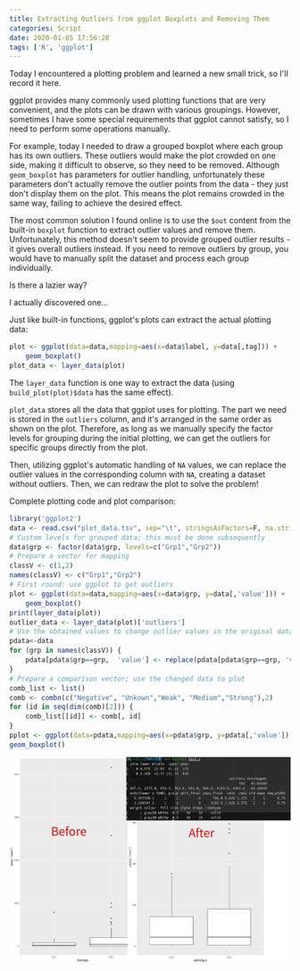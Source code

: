 ```yaml
---
title: Extracting Outliers from ggplot Boxplots and Removing Them
categories: Script
date: 2020-01-05 17:56:20
tags: ['R', 'ggplot']
---
```


Today I encountered a plotting problem and learned a new small trick, so I'll record it here.

<!-- Summary -->
<!-- more -->

ggplot provides many commonly used plotting functions that are very convenient, and the plots can be drawn with various groupings. However, sometimes I have some special requirements that ggplot cannot satisfy, so I need to perform some operations manually.

For example, today I needed to draw a grouped boxplot where each group has its own outliers. These outliers would make the plot crowded on one side, making it difficult to observe, so they need to be removed. Although `geom_boxplot` has parameters for outlier handling, unfortunately these parameters don't actually remove the outlier points from the data - they just don't display them on the plot. This means the plot remains crowded in the same way, failing to achieve the desired effect.

The most common solution I found online is to use the `$out` content from the built-in `boxplot` function to extract outlier values and remove them. Unfortunately, this method doesn't seem to provide grouped outlier results - it gives overall outliers instead. If you need to remove outliers by group, you would have to manually split the dataset and process each group individually.

Is there a lazier way?

I actually discovered one...

Just like built-in functions, ggplot's plots can extract the actual plotting data:

```r
plot <- ggplot(data=data,mapping=aes(x=data$label, y=data[,tag])) +
    geom_boxplot()
plot_data <- layer_data(plot)
```

The `layer_data` function is one way to extract the data (using `build_plot(plot)$data` has the same effect).

`plot_data` stores all the data that ggplot uses for plotting. The part we need is stored in the `outliers` column, and it's arranged in the same order as shown on the plot. Therefore, as long as we manually specify the factor levels for grouping during the initial plotting, we can get the outliers for specific groups directly from the plot.

Then, utilizing ggplot's automatic handling of `NA` values, we can replace the outlier values in the corresponding column with `NA`, creating a dataset without outliers. Then, we can redraw the plot to solve the problem!

Complete plotting code and plot comparison:

```r
library('ggplot2')
data <- read.csv("plot_data.tsv", sep="\t", stringsAsFactors=F, na.strings = '.')
# Custom levels for grouped data; this must be done subsequently
data$grp <- factor(data$grp, levels=c("Grp1","Grp2"))
# Prepare a vector for mapping
classV <- c(1,2)
names(classV) <- c("Grp1","Grp2")
# First round: use ggplot to get outliers
plot <- ggplot(data=data,mapping=aes(x=data$grp, y=data[,'value'])) +
    geom_boxplot()
print(layer_data(plot))
outlier_data <- layer_data(plot)['outliers']
# Use the obtained values to change outlier values in the original dataset to NA
pdata<-data
for (grp in names(classV)) {
    pdata[pdata$grp==grp,  'value'] <- replace(pdata[pdata$grp==grp, 'value'], pdata[pdata$grp==grp,  'value'] %in% outlier_data[classV[grp], ][[1]], NA)
}
# Prepare a comparison vector; use the changed data to plot
comb_list <- list()
comb <- combn(c("Negative", "Unkown","Weak", "Medium","Strong"),2)
for (id in seq(dim(comb)[2])) {
    comb_list[[id]] <- comb[, id]
}
pplot <- ggplot(data=pdata,mapping=aes(x=pdata$grp, y=pdata[,'value'])) +
geom_boxplot()
```

![display_boxplot.png](https://raw.githubusercontent.com/SilenWang/Gallary/master/display_boxplot.png)
